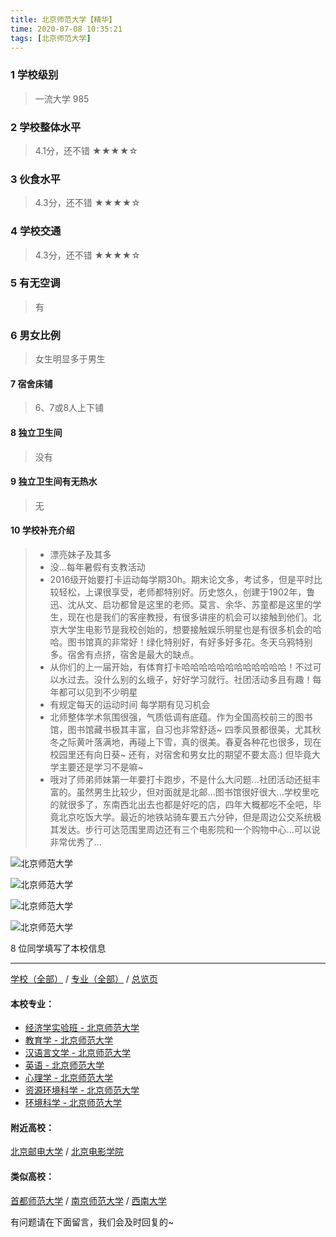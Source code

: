 ```yaml
---
title: 北京师范大学【精华】
time: 2020-07-08 10:35:21
tags: [北京师范大学]
---
```

### 1 学校级别
> 一流大学 985


### 2 学校整体水平
> 4.1分，还不错
★★★★☆


### 3 伙食水平
>  4.3分，还不错
★★★★☆


### 4 学校交通
> 4.3分，还不错
★★★★☆


### 5 有无空调
> 有


### 6 男女比例
> 女生明显多于男生


#### 7 宿舍床铺
> 6、7或8人上下铺
 

#### 8 独立卫生间
> 没有


#### 9 独立卫生间有无热水
> 无


#### 10 学校补充介绍
> - 漂亮妹子及其多
  
> - 没...每年暑假有支教活动
  
> - 2016级开始要打卡运动每学期30h。期末论文多，考试多，但是平时比较轻松，上课很享受，老师都特别好。历史悠久，创建于1902年，鲁迅、沈从文、启功都曾是这里的老师。莫言、余华、苏童都是这里的学生，现在也是我们的客座教授，有很多讲座的机会可以接触到他们。北京大学生电影节是我校创始的，想要接触娱乐明星也是有很多机会的哈哈。图书馆真的非常好！绿化特别好，有好多好多花。冬天乌鸦特别多。宿舍有点挤，宿舍是最大的缺点。
  
> - 从你们的上一届开始，有体育打卡哈哈哈哈哈哈哈哈哈哈哈哈！不过可以水过去。没什么别的幺蛾子，好好学习就行。社团活动多且有趣！每年都可以见到不少明星
  
> - 有规定每天的运动时间 每学期有见习机会 
  
> - 北师整体学术氛围很强，气质低调有底蕴。作为全国高校前三的图书馆，图书馆藏书极其丰富，自习也非常舒适~ 四季风景都很美，尤其秋冬之际黄叶落满地，再碰上下雪，真的很美。春夏各种花也很多，现在校园里还有向日葵~ 还有，对宿舍和男女比的期望不要太高:) 但毕竟大学主要还是学习不是嘛~
  
> - 哦对了师弟师妹第一年要打卡跑步，不是什么大问题...社团活动还挺丰富的。虽然男生比较少，但对面就是北邮...图书馆很好很大...学校里吃的就很多了，东南西北出去也都是好吃的店，四年大概都吃不全吧，毕竟北京吃饭大学。最近的地铁站骑车要五六分钟，但是周边公交系统极其发达。步行可达范围里周边还有三个电影院和一个购物中心...可以说非常优秀了...

![北京师范大学](https://upload-images.jianshu.io/upload_images/6510336-f69c34f3ae3dd29f.jpg?imageMogr2/auto-orient/strip%7CimageView2/2/w/1240)

![北京师范大学](https://upload-images.jianshu.io/upload_images/6510336-27bc6f19a6c35cfa.jpg?imageMogr2/auto-orient/strip%7CimageView2/2/w/1240)

![北京师范大学](http://upload-images.jianshu.io/upload_images/6510336-cd83fd6105a5161e.jpg?imageMogr2/auto-orient/strip%7CimageView2/2/w/1240)

![北京师范大学](http://upload-images.jianshu.io/upload_images/6510336-6e796dfa4f2a4eaa.jpg?imageMogr2/auto-orient/strip%7CimageView2/2/w/1240)

8 位同学填写了本校信息
***
[学校（全部）](https://univgo.github.io/2020/07/09/学校汇总页) / [专业（全部）](https://univgo.github.io/2020/07/09/专业汇总页) / [总览页](https://univgo.github.io/2020/07/09/总览)
#### 本校专业：
- [经济学实验班 - 北京师范大学](https://univgo.github.io/2020/07/08/经济学实验班%20-%20北京师范大学)
- [教育学 - 北京师范大学](https://univgo.github.io/2020/07/08/教育学%20-%20北京师范大学)
- [汉语言文学 - 北京师范大学](https://univgo.github.io/2020/07/08/汉语言文学%20-%20北京师范大学)
- [英语 - 北京师范大学](https://univgo.github.io/2020/07/08/英语%20-%20北京师范大学)
- [心理学 - 北京师范大学](https://univgo.github.io/2020/07/08/心理学%20-%20北京师范大学)
- [资源环境科学 - 北京师范大学](https://univgo.github.io/2020/07/08/资源环境科学%20-%20北京师范大学)
- [环境科学 - 北京师范大学](https://univgo.github.io/2020/07/08/环境科学%20-%20北京师范大学)

#### 附近高校：
[北京邮电大学](https://univgo.github.io/2020/07/08/北京邮电大学) / [北京电影学院](https://univgo.github.io/2020/07/08/北京电影学院)
#### 类似高校：
[首都师范大学](https://univgo.github.io/2020/07/08/首都师范大学) / [南京师范大学](https://univgo.github.io/2020/07/08/南京师范大学) / [西南大学](https://univgo.github.io/2020/07/08/西南大学)


有问题请在下面留言，我们会及时回复的~
